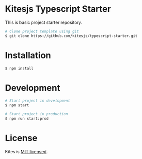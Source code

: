 # Kitesjs Typescript Starter

This is basic project starter repository.

```bash
# Clone project template using git
$ git clone https://github.com/kitesjs/typescript-starter.git
```

# Installation

```bash
$ npm install
```

# Development

```bash
# Start project in development
$ npm start

# Start project in production
$ npm run start:prod
```

# License

Kites is [MIT licensed](https://github.com/kitesjs/kites/blob/master/LICENSE).
